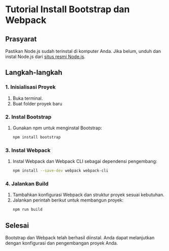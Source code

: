 # Tutorial Install Bootstrap dan Webpack

## Prasyarat

Pastikan Node.js sudah terinstal di komputer Anda. Jika belum, unduh dan instal Node.js dari [situs resmi Node.js](https://nodejs.org/).

## Langkah-langkah

### 1. Inisialisasi Proyek

1. Buka terminal.
2. Buat folder proyek baru

### 2. Instal Bootstrap

1. Gunakan npm untuk menginstal Bootstrap:
   ```bash
   npm install bootstrap
   ```

### 3. Instal Webpack

1. Instal Webpack dan Webpack CLI sebagai dependensi pengembang:
   ```bash
   npm install --save-dev webpack webpack-cli
   ```

### 4. Jalankan Build

1. Tambahkan konfigurasi Webpack dan struktur proyek sesuai kebutuhan.
2. Jalankan perintah berikut untuk membangun proyek:
   ```bash
   npm run build
   ```

## Selesai

Bootstrap dan Webpack telah berhasil diinstal. Anda dapat melanjutkan dengan konfigurasi dan pengembangan proyek Anda.
